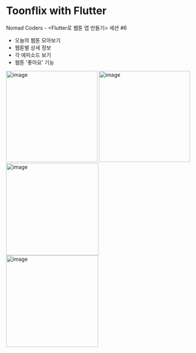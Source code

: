 # Toonflix with Flutter

Nomad Coders - <Flutter로 웹툰 앱 만들기> 세션 #6

* 오늘의 웹툰 모아보기
* 웹툰별 상세 정보
* 각 에피소드 보기
* 웹툰 '좋아요' 기능

<img width="248" alt="image" src="https://github.com/imyoumikim/toonflix-flutter/assets/99166914/73b81cc7-3637-4776-9920-a0296dc54f28">
<img width="248" alt="image" src="https://github.com/imyoumikim/toonflix-flutter/assets/99166914/cc73cc1b-c0b4-45fd-a872-579a65e1dbae">
<img width="251" alt="image" src="https://github.com/imyoumikim/toonflix-flutter/assets/99166914/075724b5-0218-4e87-83e4-5c5cde06d814">
<img width="250" alt="image" src="https://github.com/imyoumikim/toonflix-flutter/assets/99166914/ce13422e-37ef-4661-9530-e73b588c77f3">
